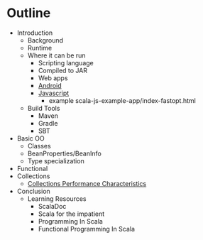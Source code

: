 Outline
=======

- Introduction
  - Background
  - Runtime
  - Where it can be run
    - Scripting language
    - Compiled to JAR
    - Web apps
    - [Android](https://github.com/pocorall/scaloid)
    - [Javascript](http://www.scala-js.org/)
        - example  scala-js-example-app/index-fastopt.html
  - Build Tools
    - Maven
    - Gradle
    - SBT
- Basic OO
  - Classes
  - BeanProperties/BeanInfo
  - Type specialization
- Functional
- Collections
  - [Collections Performance Characteristics](http://docs.scala-lang.org/overviews/collections/performance-characteristics.html)
- Conclusion
  - Learning Resources
    - ScalaDoc
    - Scala for the impatient
    - Programming In Scala
    - Functional Programming In Scala
